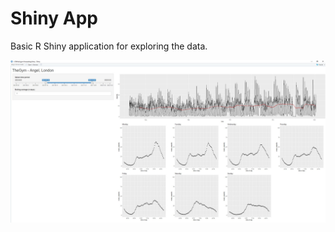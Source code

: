 # Shiny App

Basic R Shiny application for exploring the data.
<p align="center">
  <img width="1000" src="./screenshot.JPG" />
</p>
